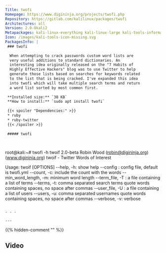 ```yaml
---
Title: twofi
Homepage: https://www.digininja.org/projects/twofi.php
Repository: https://gitlab.com/kalilinux/packages/twofi
Architectures: all
Version: 2.0-0kali2
Metapackages: kali-linux-everything kali-linux-large kali-tools-information-gathering kali-tools-passwords 
Icon: /images/kali-tools-icon-missing.svg
PackagesInfo: |
 ### twofi
 
  When attempting to crack passwords custom word lists are
  very useful additions to standard dictionaries. An
  interesting idea originally released on the "7 Habits of
  Highly Effective Hackers" blog was to use Twitter to help
  generate those lists based on searches for keywords related
  to the list that is being cracked. I've expanded this idea
  into twofi which will take multiple search terms and return
  a word list sorted by most common first.
 
 **Installed size:** `38 KB`  
 **How to install:** `sudo apt install twofi`  
 
 {{< spoiler "Dependencies:" >}}
 * ruby
 * ruby-twitter
 {{< /spoiler >}}
 
 ##### twofi
 
 
 ```
 root@kali:~# twofi -h
 twoif 2.0-beta Robin Wood (robin@digininja.org) (www.digininja.org)
 twoif - Twitter Words of Interest
 
 Usage: twoif [OPTIONS]
 	--help, -h: show help
 	--config <file>: config file, default is twofi.yml
 	--count, -c: include the count with the words
 	--min_word_length, -m: minimum word length
 	--term_file, -T <file>: a file containing a list of terms
 	--terms, -t: comma separated search terms
 		quote words containing spaces, no space after commas
 	--user_file, -U <file>: a file containing a list of users
 	--users, -u: comma separated usernames
 		quote words containing spaces, no space after commas
 	--verbose, -v: verbose
 
 ```
 
 - - -
 
---
```

{{% hidden-comment "<!--Do not edit anything above this line-->" %}}

## Video

<script id="asciicast-32180" src="https://asciinema.org/a/32180.js" async type="text/javascript"></script>
